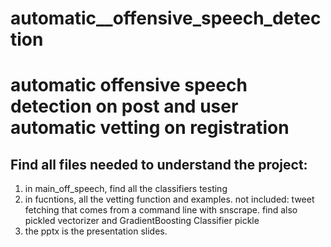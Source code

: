 # automatic__offensive_speech_detection
<h1>automatic offensive speech detection on post and user automatic vetting on registration</h1>
<h2>Find all files needed to understand the project:</h2>
<ol>
  <li>in main_off_speech, find all the classifiers testing</li>
  <li>in fucntions, all the vetting function and examples. not included: tweet fetching that comes from a command line with snscrape. find also pickled vectorizer and GradientBoosting Classifier pickle</li>
  <li>the pptx is the presentation slides.</li>
</ol>
